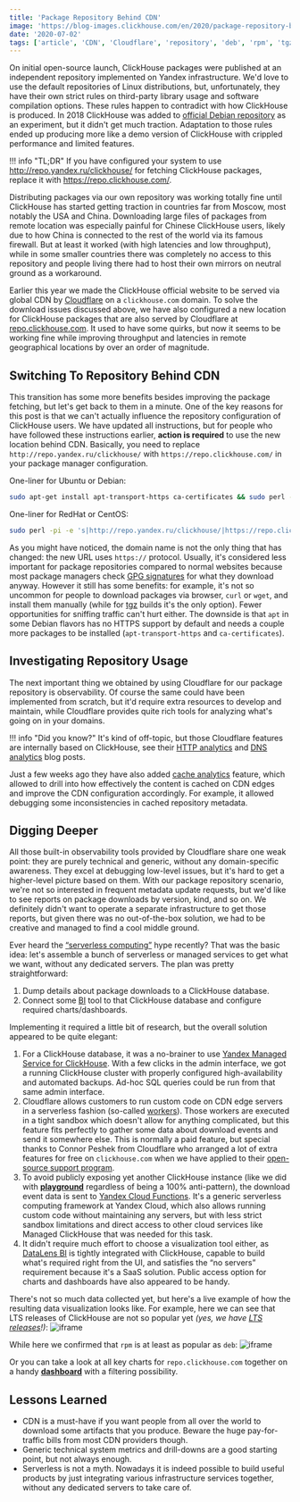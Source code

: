 ```yaml
---
title: 'Package Repository Behind CDN'
image: 'https://blog-images.clickhouse.com/en/2020/package-repository-behind-cdn/main.jpg'
date: '2020-07-02'
tags: ['article', 'CDN', 'Cloudflare', 'repository', 'deb', 'rpm', 'tgz']
---
```


On initial open-source launch, ClickHouse packages were published at an independent repository implemented on Yandex infrastructure. We'd love to use the default repositories of Linux distributions, but, unfortunately, they have their own strict rules on third-party library usage and software compilation options. These rules happen to contradict with how ClickHouse is produced. In 2018 ClickHouse was added to [official Debian repository](https://packages.debian.org/sid/clickhouse-server) as an experiment, but it didn't get much traction. Adaptation to those rules ended up producing more like a demo version of ClickHouse with crippled performance and limited features.

!!! info "TL;DR"
    If you have configured your system to use <http://repo.yandex.ru/clickhouse/> for fetching ClickHouse packages, replace it with <https://repo.clickhouse.com/>.

Distributing packages via our own repository was working totally fine until ClickHouse has started getting traction in countries far from Moscow, most notably the USA and China. Downloading large files of packages from remote location was especially painful for Chinese ClickHouse users, likely due to how China is connected to the rest of the world via its famous firewall. But at least it worked (with high latencies and low throughput), while in some smaller countries there was completely no access to this repository and people living there had to host their own mirrors on neutral ground as a workaround.

Earlier this year we made the ClickHouse official website to be served via global CDN by [Cloudflare](https://www.cloudflare.com) on a `clickhouse.com` domain. To solve the download issues discussed above, we have also configured a new location for ClickHouse packages that are also served by Cloudflare at [repo.clickhouse.com](https://repo.clickhouse.com). It used to have some quirks, but now it seems to be working fine while improving throughput and latencies in remote geographical locations by over an order of magnitude.

## Switching To Repository Behind CDN

This transition has some more benefits besides improving the package fetching, but let's get back to them in a minute. One of the key reasons for this post is that we can't actually influence the repository configuration of ClickHouse users. We have updated all instructions, but for people who have followed these instructions earlier, **action is required** to use the new location behind CDN. Basically, you need to replace `http://repo.yandex.ru/clickhouse/` with `https://repo.clickhouse.com/` in your package manager configuration.

One-liner for Ubuntu or Debian:
```bash
sudo apt-get install apt-transport-https ca-certificates && sudo perl -pi -e 's|http://repo.yandex.ru/clickhouse/|https://repo.clickhouse.com/|g' /etc/apt/sources.list.d/clickhouse.list && sudo apt-get update
```

One-liner for RedHat or CentOS:
```bash
sudo perl -pi -e 's|http://repo.yandex.ru/clickhouse/|https://repo.clickhouse.com/|g' /etc/yum.repos.d/clickhouse*
```

As you might have noticed, the domain name is not the only thing that has changed: the new URL uses `https://` protocol. Usually, it's considered less important for package repositories compared to normal websites because most package managers check [GPG signatures](https://en.wikipedia.org/wiki/GNU_Privacy_Guard) for what they download anyway. However it still has some benefits: for example, it's not so uncommon for people to download packages via browser, `curl` or `wget`, and install them manually (while for [tgz](https://repo.clickhouse.com/tgz/) builds it's the only option). Fewer opportunities for sniffing traffic can't hurt either. The downside is that `apt` in some Debian flavors has no HTTPS support by default and needs a couple more packages to be installed (`apt-transport-https` and `ca-certificates`).

## Investigating Repository Usage

The next important thing we obtained by using Cloudflare for our package repository is observability. Of course the same could have been implemented from scratch, but it'd require extra resources to develop and maintain, while Cloudflare provides quite rich tools for analyzing what's going on in your domains.

!!! info "Did you know?"
    It's kind of off-topic, but those Cloudflare features are internally based on ClickHouse, see their [HTTP analytics](https://blog.cloudflare.com/http-analytics-for-6m-requests-per-second-using-clickhouse/) and [DNS analytics](https://blog.cloudflare.com/how-cloudflare-analyzes-1m-dns-queries-per-second/) blog posts.

Just a few weeks ago they have also added [cache analytics](https://blog.cloudflare.com/introducing-cache-analytics/) feature, which allowed to drill into how effectively the content is cached on CDN edges and improve the CDN configuration accordingly. For example, it allowed debugging some inconsistencies in cached repository metadata.

## Digging Deeper

All those built-in observability tools provided by Cloudflare share one weak point: they are purely technical and generic, without any domain-specific awareness. They excel at debugging low-level issues, but it's hard to get a higher-level picture based on them. With our package repository scenario, we're not so interested in frequent metadata update requests, but we'd like to see reports on package downloads by version, kind, and so on. We definitely didn't want to operate a separate infrastructure to get those reports, but given there was no out-of-the-box solution, we had to be creative and managed to find a cool middle ground.

Ever heard the [“serverless computing”](https://en.wikipedia.org/wiki/Serverless_computing) hype recently? That was the basic idea: let's assemble a bunch of serverless or managed services to get what we want, without any dedicated servers. The plan was pretty straightforward:

1. Dump details about package downloads to a ClickHouse database.
2. Connect some [BI](https://en.wikipedia.org/wiki/Business_intelligence) tool to that ClickHouse database and configure required charts/dashboards.

Implementing it required a little bit of research, but the overall solution appeared to be quite elegant:

1. For a ClickHouse database, it was a no-brainer to use [Yandex Managed Service for ClickHouse](https://cloud.yandex.com/services/managed-clickhouse). With a few clicks in the admin interface, we got a running ClickHouse cluster with properly configured high-availability and automated backups. Ad-hoc SQL queries could be run from that same admin interface.
2. Cloudflare allows customers to run custom code on CDN edge servers in a serverless fashion (so-called [workers](https://workers.cloudflare.com)). Those workers are executed in a tight sandbox which doesn't allow for anything complicated, but this feature fits perfectly to gather some data about download events and send it somewhere else. This is normally a paid feature, but special thanks to Connor Peshek from Cloudflare who arranged a lot of extra features for free on `clickhouse.com` when we have applied to their [open-source support program](https://developers.cloudflare.com/sponsorships/). 
3. To avoid publicly exposing yet another ClickHouse instance (like we did with **[playground](/docs/en/getting-started/playground/)** regardless of being a 100% anti-pattern), the download event data is sent to [Yandex Cloud Functions](https://cloud.yandex.com/services/functions). It's a generic serverless computing framework at Yandex Cloud, which also allows running custom code without maintaining any servers, but with less strict sandbox limitations and direct access to other cloud services like Managed ClickHouse that was needed for this task.
4. It didn't require much effort to choose a visualization tool either, as [DataLens BI](https://cloud.yandex.com/docs/datalens/) is tightly integrated with ClickHouse, capable to build what's required right from the UI, and satisfies the “no servers” requirement because it's a SaaS solution. Public access option for charts and dashboards have also appeared to be handy.

There's not so much data collected yet, but here's a live example of how the resulting data visualization looks like. For example, here we can see that LTS releases of ClickHouse are not so popular yet *(yes, we have [LTS releases](https://clickhouse.com/docs/en/faq/operations/production/)!)*:
![iframe](https://datalens.yandex/qk01mwxkgiysm?_embedded=1)

While here we confirmed that `rpm` is at least as popular as `deb`:
![iframe](https://datalens.yandex/lfvldsf92i2uh?_embedded=1)

Or you can take a look at all key charts for `repo.clickhouse.com` together on a handy **[dashboard](https://datalens.yandex/pjzq4rot3t2ql)** with a filtering possibility.

## Lessons Learned

* CDN is a must-have if you want people from all over the world to download some artifacts that you produce. Beware the huge pay-for-traffic bills from most CDN providers though.
* Generic technical system metrics and drill-downs are a good starting point, but not always enough.
* Serverless is not a myth. Nowadays it is indeed possible to build useful products by just integrating various infrastructure services together, without any dedicated servers to take care of.

